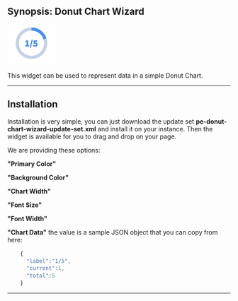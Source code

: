 ## Synopsis: Donut Chart Wizard

![alt text](../../images/pe-donut-chart-wizard.png "Donut Chart Wizard")

This widget can be used to represent data in a simple Donut Chart.

***

## Installation

Installation is very simple, you can just download the update set **pe-donut-chart-wizard-update-set.xml** and install it on your instance. Then the widget is available for you to drag and drop on your page.

We are providing these options:

**"Primary Color"**

**"Background Color"**

**"Chart Width"**

**"Font Size"**

**"Font Width"**

**"Chart Data"** the value is a sample JSON object that you can copy from here:

```javascript
    {
      "label":"1/5",
      "current":1,
      "total":5
    }
```

***
